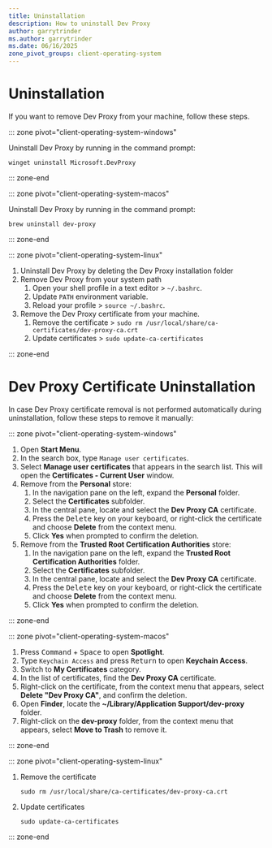 ```yaml
---
title: Uninstallation
description: How to uninstall Dev Proxy
author: garrytrinder
ms.author: garrytrinder
ms.date: 06/16/2025
zone_pivot_groups: client-operating-system
---
```



# Uninstallation

If you want to remove Dev Proxy from your machine, follow these steps.

::: zone pivot="client-operating-system-windows"

Uninstall Dev Proxy by running in the command prompt:

```console
winget uninstall Microsoft.DevProxy
```

::: zone-end

::: zone pivot="client-operating-system-macos"

Uninstall Dev Proxy by running in the command prompt:

```console
brew uninstall dev-proxy
```

::: zone-end

::: zone pivot="client-operating-system-linux"

1. Uninstall Dev Proxy by deleting the Dev Proxy installation folder
1. Remove Dev Proxy from your system path
    1. Open your shell profile in a text editor > `~/.bashrc`.
    1. Update `PATH` environment variable.
    1. Reload your profile > `source ~/.bashrc`.
1. Remove the Dev Proxy certificate from your machine.
    1. Remove the certificate > `sudo rm /usr/local/share/ca-certificates/dev-proxy-ca.crt`
    1. Update certificates > `sudo update-ca-certificates`

::: zone-end

# Dev Proxy Certificate Uninstallation

In case Dev Proxy certificate removal is not performed automatically during uninstallation, follow these steps to remove it manually:

::: zone pivot="client-operating-system-windows"

1. Open **Start Menu**.
1. In the search box, type `Manage user certificates`.
1. Select **Manage user certificates** that appears in the search list. This will open the **Certificates - Current User** window.
1. Remove from the **Personal** store:
    1. In the navigation pane on the left, expand the **Personal** folder.
    1. Select the **Certificates** subfolder.
    1. In the central pane, locate and select the **Dev Proxy CA** certificate.
    1. Press the <kbd>Delete</kbd> key on your keyboard, or right-click the certificate and choose **Delete** from the context menu.
    1. Click **Yes** when prompted to confirm the deletion.
1. Remove from the **Trusted Root Certification Authorities** store:
    1. In the navigation pane on the left, expand the **Trusted Root Certification Authorities** folder.
    1. Select the **Certificates** subfolder.
    1. In the central pane, locate and select the **Dev Proxy CA** certificate.
    1. Press the <kbd>Delete</kbd> key on your keyboard, or right-click the certificate and choose **Delete** from the context menu.
    1. Click **Yes** when prompted to confirm the deletion.

::: zone-end

::: zone pivot="client-operating-system-macos"

1. Press <kbd>Command</kbd> + <kbd>Space</kbd> to open **Spotlight**.
1. Type `Keychain Access` and press <kbd>Return</kbd> to open **Keychain Access**.
1. Switch to **My Certificates** category.
1. In the list of certificates, find the **Dev Proxy CA** certificate.
1. Right-click on the certificate, from the context menu that appears, select **Delete "Dev Proxy CA"**, and confirm the deletion.
1. Open **Finder**, locate the **~/Library/Application Support/dev-proxy** folder.
1. Right-click on the **dev-proxy** folder, from the context menu that appears, select **Move to Trash** to remove it.

::: zone-end

::: zone pivot="client-operating-system-linux"

1. Remove the certificate

    ```console
    sudo rm /usr/local/share/ca-certificates/dev-proxy-ca.crt
    ```

1. Update certificates

    ```console
    sudo update-ca-certificates
    ```

::: zone-end
